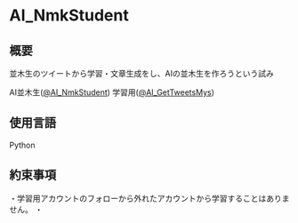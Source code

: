 # AI_NmkStudent
## 概要
並木生のツイートから学習・文章生成をし、AIの並木生を作ろうという試み

AI並木生([@AI_NmkStudent](https://twitter.com/AI_NmkStudent))
学習用([@AI_GetTweetsMys](https://twitter.com/AI_GetTweetsMys))

## 使用言語
Python

## 約束事項
・学習用アカウントのフォローから外れたアカウントから学習することはありません。
・
